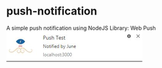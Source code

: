 # push-notification

A simple push notification using NodeJS Library: Web Push
![alt text](https://github.com/JuneAlSi/push-notification/blob/master/push-notif.JPG)
